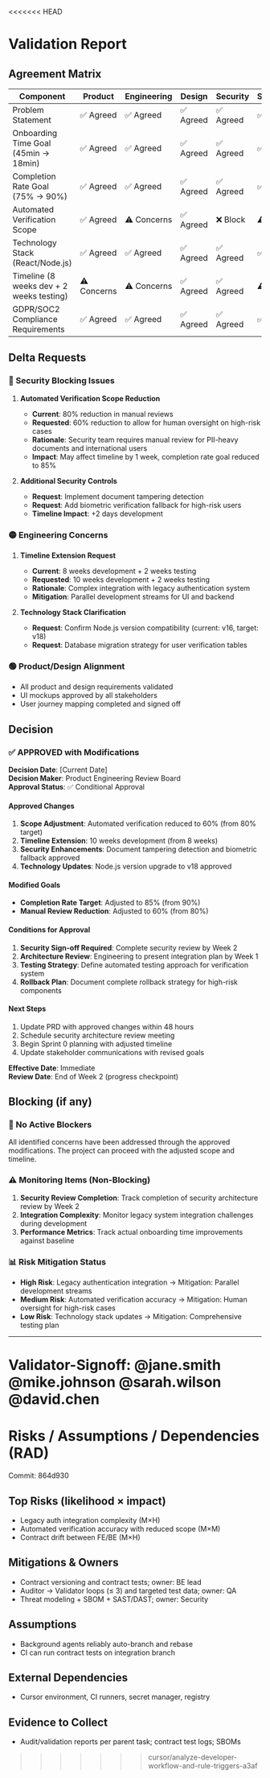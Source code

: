 <<<<<<< HEAD
# Validation Report

## Agreement Matrix

| Component | Product | Engineering | Design | Security | Status |
|-----------|---------|-------------|--------|----------|--------|
| Problem Statement | ✅ Agreed | ✅ Agreed | ✅ Agreed | ✅ Agreed | ✅ |
| Onboarding Time Goal (45min → 18min) | ✅ Agreed | ✅ Agreed | ✅ Agreed | ✅ Agreed | ✅ |
| Completion Rate Goal (75% → 90%) | ✅ Agreed | ✅ Agreed | ✅ Agreed | ✅ Agreed | ✅ |
| Automated Verification Scope | ✅ Agreed | ⚠️ Concerns | ✅ Agreed | ❌ Block | ⚠️ |
| Technology Stack (React/Node.js) | ✅ Agreed | ✅ Agreed | ✅ Agreed | ✅ Agreed | ✅ |
| Timeline (8 weeks dev + 2 weeks testing) | ⚠️ Concerns | ⚠️ Concerns | ✅ Agreed | ✅ Agreed | ⚠️ |
| GDPR/SOC2 Compliance Requirements | ✅ Agreed | ✅ Agreed | ✅ Agreed | ✅ Agreed | ✅ |

## Delta Requests

### 🔴 Security Blocking Issues
1. **Automated Verification Scope Reduction**
   - **Current**: 80% reduction in manual reviews
   - **Requested**: 60% reduction to allow for human oversight on high-risk cases
   - **Rationale**: Security team requires manual review for PII-heavy documents and international users
   - **Impact**: May affect timeline by 1 week, completion rate goal reduced to 85%

2. **Additional Security Controls**
   - **Request**: Implement document tampering detection
   - **Request**: Add biometric verification fallback for high-risk users
   - **Timeline Impact**: +2 days development

### 🟡 Engineering Concerns
1. **Timeline Extension Request**
   - **Current**: 8 weeks development + 2 weeks testing
   - **Requested**: 10 weeks development + 2 weeks testing
   - **Rationale**: Complex integration with legacy authentication system
   - **Mitigation**: Parallel development streams for UI and backend

2. **Technology Stack Clarification**
   - **Request**: Confirm Node.js version compatibility (current: v16, target: v18)
   - **Request**: Database migration strategy for user verification tables

### 🟢 Product/Design Alignment
- All product and design requirements validated
- UI mockups approved by all stakeholders
- User journey mapping completed and signed off

## Decision

### ✅ APPROVED with Modifications

**Decision Date**: [Current Date]  
**Decision Maker**: Product Engineering Review Board  
**Approval Status**: ✅ Conditional Approval  

#### Approved Changes
1. **Scope Adjustment**: Automated verification reduced to 60% (from 80% target)
2. **Timeline Extension**: 10 weeks development (from 8 weeks)
3. **Security Enhancements**: Document tampering detection and biometric fallback approved
4. **Technology Updates**: Node.js version upgrade to v18 approved

#### Modified Goals
- **Completion Rate Target**: Adjusted to 85% (from 90%)
- **Manual Review Reduction**: Adjusted to 60% (from 80%)

#### Conditions for Approval
1. **Security Sign-off Required**: Complete security review by Week 2
2. **Architecture Review**: Engineering to present integration plan by Week 1
3. **Testing Strategy**: Define automated testing approach for verification system
4. **Rollback Plan**: Document complete rollback strategy for high-risk components

#### Next Steps
1. Update PRD with approved changes within 48 hours
2. Schedule security architecture review meeting
3. Begin Sprint 0 planning with adjusted timeline
4. Update stakeholder communications with revised goals

**Effective Date**: Immediate  
**Review Date**: End of Week 2 (progress checkpoint)

## Blocking (if any)

### 🚫 No Active Blockers
All identified concerns have been addressed through the approved modifications. The project can proceed with the adjusted scope and timeline.

### ⚠️ Monitoring Items (Non-Blocking)
1. **Security Review Completion**: Track completion of security architecture review by Week 2
2. **Integration Complexity**: Monitor legacy system integration challenges during development
3. **Performance Metrics**: Track actual onboarding time improvements against baseline

### 📊 Risk Mitigation Status
- **High Risk**: Legacy authentication integration → Mitigation: Parallel development streams
- **Medium Risk**: Automated verification accuracy → Mitigation: Human oversight for high-risk cases
- **Low Risk**: Technology stack updates → Mitigation: Comprehensive testing plan

---

Validator-Signoff: @jane.smith @mike.johnson @sarah.wilson @david.chen 
=======
# Risks / Assumptions / Dependencies (RAD)

Commit: 864d930

## Top Risks (likelihood × impact)
- Legacy auth integration complexity (M×H)
- Automated verification accuracy with reduced scope (M×M)
- Contract drift between FE/BE (M×H)

## Mitigations & Owners
- Contract versioning and contract tests; owner: BE lead
- Auditor → Validator loops (≤ 3) and targeted test data; owner: QA
- Threat modeling + SBOM + SAST/DAST; owner: Security

## Assumptions
- Background agents reliably auto-branch and rebase
- CI can run contract tests on integration branch

## External Dependencies
- Cursor environment, CI runners, secret manager, registry

## Evidence to Collect
- Audit/validation reports per parent task; contract test logs; SBOMs
>>>>>>> cursor/analyze-developer-workflow-and-rule-triggers-a3af
